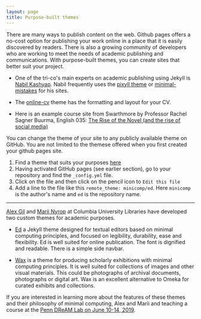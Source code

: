 ```yaml
---
layout: page
title: Purpose-built themes
--- 
```

There are many ways to publish content on the web.  Github pages offers a no-cost option for publishing your work online in a place that it is easily discovered by readers.  There is also a growing community of developers who are working to meet the needs of academic publishing and communications.  With purpose-built themes, you can create sites that better suit your project.  

- One of the tri-co's main experts on academic publishing using Jekyll is [Nabil Kashyap](http://www.nabilk.com/). 
Nabil frequently uses the [pixyll theme](https://github.com/johno/pixyll) or [minimal-mistakes](https://github.com/mmistakes/minimal-mistakes) for his sites. 

- The [online-cv](https://github.com/sharu725/online-cv) theme has the formatting and layout for your CV. 

- Here is an example course site from Swarthmore by Professor Rachel Sagner Buurma, English 035: [ The Rise of the Novel (and the rise of social media)](https://github.com/rbuurma/rise-2018/blob/master/Syllabus/Rise2018Syllabus.md)

You can change the theme of your site to any publicly available theme on GitHub.  You are not limited to the themese offered when you first created your github pages site.  

1) Find a theme that suits your purposes [here](https://github.com/topics/jekyll-themes)
2) Having activated GitHub pages (see earlier section), go to your repository and find the `_config.yml` file.  
3) Click on the file and then click on the pencil icon to `Edit this file`
4) Add a line to the file like this `remote_theme: minicomp/ed`.  Here `minicomp` is the author's name and `ed` is the repository name. 

___

[Alex Gil](https://www.elotroalex.com/) and [Marii Nyrop](http://marii.info/) at Columbia University Libraries have developed two custom themes for academic purposes. 

- [Ed](https://github.com/minicomp/ed) a Jekyll theme designed for textual editors based on minimal computing principles, and focused on legibility, durability, ease and flexibility.  Ed is well suited for online publication.  The font is dignified and readable.  There is a simple side navbar.

- [Wax](https://github.com/minicomp/wax/) is a theme for producing scholarly exhibitions with minimal computing principles.  It is well suited for collections of images and other visual materials.  This could be photographs of archival documents, photographs or digital art. Wax is an excellent alternative to Omeka for curated exhibits and collections. 

If you are interested in learning more about the features of these themes and their philosophy of minimal computing, Alex and Marii and teaching a course at the [Penn DReAM Lab  on June 10-14, 2019](http://web.sas.upenn.edu/dream-lab/2018/09/14/minimal-computing/).

